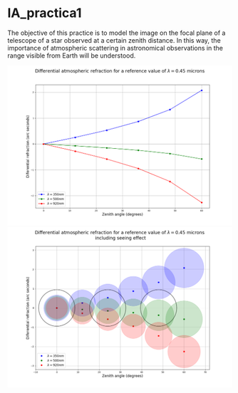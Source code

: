 # IA_practica1
The objective of this practice is to model the image on the focal plane of a telescope of a star observed at a certain zenith distance. In this way, the importance of atmospheric scattering in astronomical observations in the range visible from Earth will be understood.

![Figura 1](figura1.png)
![Screenshot](figura2.png)
